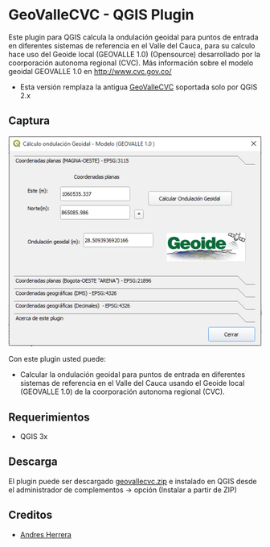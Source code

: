 # GeoValleCVC - QGIS Plugin

Este plugin para QGIS calcula la ondulación geoidal para puntos de entrada en diferentes sistemas de referencia en el Valle del Cauca, para su calculo hace uso del Geoide local (GEOVALLE 1.0) (Opensource) desarrollado por la coorporación autonoma regional (CVC). Más información sobre el modelo geoidal GEOVALLE 1.0 en http://www.cvc.gov.co/

- Esta versión remplaza la antigua [GeoValleCVC](https://plugins.qgis.org/plugins/geovallecvc/) soportada solo  por QGIS 2.x  

## Captura 
![Captura pantalla 1](screenshot.png)

Con este plugin usted puede:

- Calcular la ondulación geoidal para puntos de entrada en diferentes sistemas de referencia en el Valle del Cauca usando el  Geoide local (GEOVALLE 1.0) de la coorporación autonoma regional (CVC).

## Requerimientos

- QGIS 3x

## Descarga

El plugin puede ser descargado [geovallecvc.zip](geovallecvc.zip) e instalado en  QGIS desde el administrador de complementos -> opción (Instalar a partir de ZIP)

## Creditos

- [Andres Herrera](https://github.com/AndresHerrera/)
